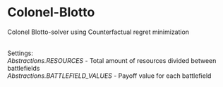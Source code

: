# Colonel-Blotto
Colonel Blotto-solver using Counterfactual regret minimization

<br>
Settings:
<br>
<i>Abstractions.RESOURCES</i> - Total amount of resources divided between battlefields
<br>
<i>Abstractions.BATTLEFIELD_VALUES</i> - Payoff value for each battlefield
